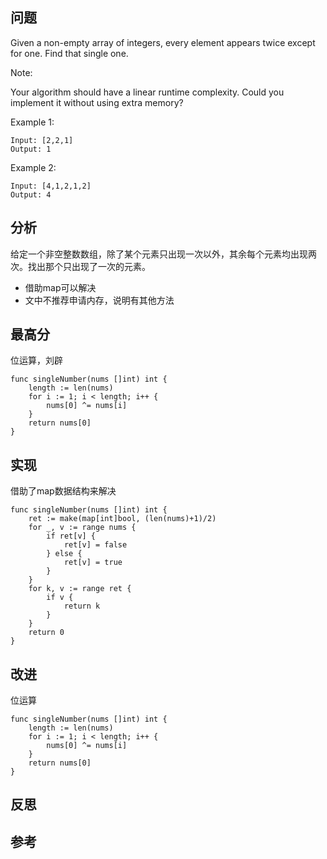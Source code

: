 ## 问题
Given a non-empty array of integers, every element appears twice except for one. Find that single one.

Note:

Your algorithm should have a linear runtime complexity. Could you implement it without using extra memory?

Example 1:
```
Input: [2,2,1]
Output: 1
```

Example 2:
```
Input: [4,1,2,1,2]
Output: 4
```

## 分析
给定一个非空整数数组，除了某个元素只出现一次以外，其余每个元素均出现两次。找出那个只出现了一次的元素。
- 借助map可以解决
- 文中不推荐申请内存，说明有其他方法

## 最高分
位运算，刘辟
```golang
func singleNumber(nums []int) int {
    length := len(nums)
    for i := 1; i < length; i++ {
        nums[0] ^= nums[i]
    }
    return nums[0]
}
```

## 实现
借助了map数据结构来解决
```golang
func singleNumber(nums []int) int {
    ret := make(map[int]bool, (len(nums)+1)/2)
    for _, v := range nums {
        if ret[v] {
            ret[v] = false
        } else {
            ret[v] = true
        }
    }
    for k, v := range ret {
        if v {
            return k
        }
    }
    return 0
}
```

## 改进
位运算
```golang
func singleNumber(nums []int) int {
    length := len(nums)
    for i := 1; i < length; i++ {
        nums[0] ^= nums[i]
    }
    return nums[0]
}
```

## 反思

## 参考